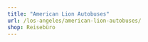 ```yaml
---
title: "American Lion Autobuses"
url: /los-angeles/american-lion-autobuses/
shop: Reisebüro
---
```

